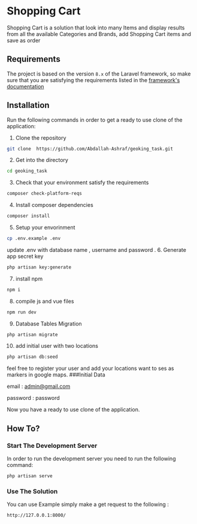 Shopping Cart
===
Shopping Cart is a  solution that look into many Items and display results from
all the available Categories and Brands, add Shopping Cart items and save as order

## Requirements
The project is based on the version `8.x` of the Laravel framework,
so make sure that you are satisfying the requirements
listed in the [framework's documentation](https://laravel.com/docs/8.x#server-requirements)

## Installation
Run the following commands in order to get a ready to use clone of the application:

1. Clone the repository
```bash
git clone  https://github.com/Abdallah-Ashraf/geoking_task.git
```
2. Get into the directory
```bash
cd geoking_task
```
3. Check that your environment satisfy the requirements
```bash
composer check-platform-reqs
```
4. Install composer dependencies
```bash
composer install
```
5. Setup your envorinment
```bash
cp .env.example .env
```
update .env with database name , username and password .
6. Generate app secret key
```bash
php artisan key:generate
```


7. install npm 
```bash
npm i
```

8. compile js and vue files
```bash
npm run dev
```
9. Database Tables Migration 
```bash
php artisan migrate
```

10. add initial user with two locations 
```bash
php artisan db:seed
```
feel free to register your user and add your locations want to ses as markers in google maps.
###Initial Data 

email : admin@gmail.com

password : password

Now you have a ready to use clone of the application.

## How To?



### Start The Development Server
In order to run the development server you need to run the following command:
```bash
php artisan serve
```

### Use The Solution

You can use Example
simply make a get request to the following :
```
http://127.0.0.1:8000/
```


